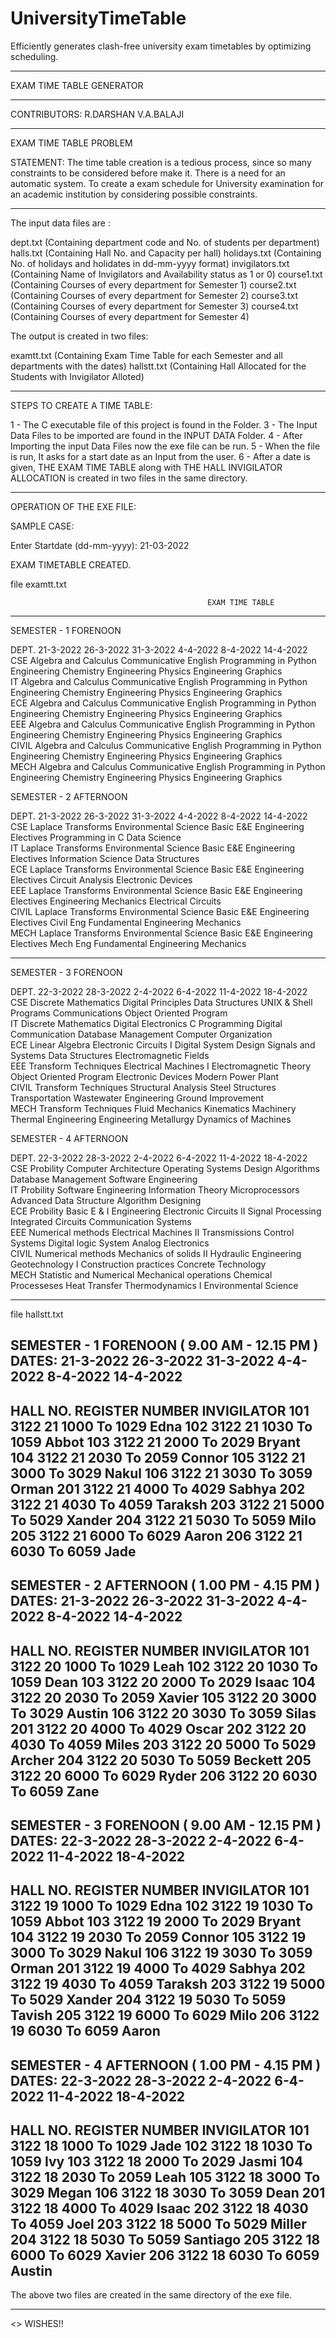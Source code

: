 # UniversityTimeTable
Efficiently generates clash-free university exam timetables by optimizing scheduling.

__________________________

EXAM TIME TABLE GENERATOR
__________________________

CONTRIBUTORS: R.DARSHAN
      	      V.A.BALAJI

___________________________

EXAM TIME TABLE PROBLEM

STATEMENT:
The time table creation is a tedious process, since so many constraints to be considered before make
it. There is a need for an automatic system. To create a exam schedule for University examination for an
academic institution by considering possible constraints.

____________________________________________________________________________________________________________________________________________

The input data files are : 
 
dept.txt         (Containing department code and No. of students per department)
halls.txt	     (Containing Hall No. and Capacity per hall)
holidays.txt     (Containing No. of holidays and holidates in dd-mm-yyyy format)
invigilators.txt (Containing Name of Invigilators and Availability status as 1 or 0)
course1.txt      (Containing Courses of every department for Semester 1)
course2.txt      (Containing Courses of every department for Semester 2)
course3.txt      (Containing Courses of every department for Semester 3)
course4.txt      (Containing Courses of every department for Semester 4)

The output is created in two files:

examtt.txt       (Containing Exam Time Table for each Semester and all departments with the dates)
hallstt.txt      (Containing Hall Allocated for the Students with Invigilator Alloted)

____________________________________________________________________________________________________________________________________________

STEPS TO CREATE A TIME TABLE:

1 - The C executable file of this project is found in the Folder.
3 - The Input Data Files to be imported are found in the INPUT DATA Folder.
4 - After Importing the input Data Files now the exe file can be run.
5 - When the file is run, It asks for a start date as an Input from the user.
6 - After a date is given, THE EXAM TIME TABLE along with THE HALL INVIGILATOR ALLOCATION is created in two files in the same directory. 

____________________________________________________________________________________________________________________________________________

OPERATION OF THE EXE FILE:

SAMPLE CASE:

Enter Startdate (dd-mm-yyyy): 21-03-2022

EXAM TIMETABLE CREATED.


file examtt.txt


												EXAM TIME TABLE

------------------------------------------------------------------------------------------------------------------------------------------------------------------------------
SEMESTER - 1
FORENOON

DEPT.        21-3-2022                  26-3-2022                  31-3-2022                  4-4-2022                  8-4-2022                  14-4-2022           
CSE    Algebra and Calculus       Communicative English      Programming in Python      Engineering Chemistry      Engineering Physics        Engineering Graphics     
IT     Algebra and Calculus       Communicative English      Programming in Python      Engineering Chemistry      Engineering Physics        Engineering Graphics     
ECE    Algebra and Calculus       Communicative English      Programming in Python      Engineering Chemistry      Engineering Physics        Engineering Graphics     
EEE    Algebra and Calculus       Communicative English      Programming in Python      Engineering Chemistry      Engineering Physics        Engineering Graphics     
CIVIL  Algebra and Calculus       Communicative English      Programming in Python      Engineering Chemistry      Engineering Physics        Engineering Graphics     
MECH   Algebra and Calculus       Communicative English      Programming in Python      Engineering Chemistry      Engineering Physics        Engineering Graphics     

SEMESTER - 2
AFTERNOON

DEPT.        21-3-2022                  26-3-2022                  31-3-2022                  4-4-2022                  8-4-2022                  14-4-2022           
CSE    Laplace Transforms          Environmental Science      Basic E&E Engineering      Electives              Programming in C            Data Science             
IT     Laplace Transforms          Environmental Science      Basic E&E Engineering      Electives              Information Science         Data Structures          
ECE    Laplace Transforms          Environmental Science      Basic E&E Engineering      Electives              Circuit Analysis            Electronic Devices       
EEE    Laplace Transforms          Environmental Science      Basic E&E Engineering      Electives              Engineering Mechanics       Electrical Circuits      
CIVIL  Laplace Transforms          Environmental Science      Basic E&E Engineering      Electives              Civil Eng Fundamental       Engineering Mechanics    
MECH   Laplace Transforms          Environmental Science      Basic E&E Engineering      Electives              Mech Eng Fundamental        Engineering Mechanics    

------------------------------------------------------------------------------------------------------------------------------------------------------------------------------
SEMESTER - 3
FORENOON

DEPT.        22-3-2022                  28-3-2022                  2-4-2022                  6-4-2022                  11-4-2022                  18-4-2022           
CSE    Discrete Mathematics       Digital Principles         Data Structures            UNIX & Shell Programs      Communications              Object Oriented Program  
IT     Discrete Mathematics       Digital Electronics        C Programming              Digital Communication      Database Management        Computer Organization    
ECE    Linear Algebra             Electronic Circuits I      Digital System Design      Signals and Systems        Data Structures            Electromagnetic Fields   
EEE    Transform Techniques       Electrical Machines I      Electromagnetic Theory     Object Oriented Program    Electronic Devices          Modern Power Plant       
CIVIL  Transform Techniques       Structural Analysis        Steel Structures           Transportation             Wastewater Engineering     Ground Improvement       
MECH   Transform Techniques       Fluid Mechanics            Kinematics Machinery       Thermal Engineering        Engineering Metallurgy     Dynamics of Machines     

SEMESTER - 4
AFTERNOON

DEPT.        22-3-2022                  28-3-2022                  2-4-2022                  6-4-2022                  11-4-2022                  18-4-2022           
CSE    Probility                   Computer Architecture      Operating Systems           Design Algorithms          Database Management         Software Engineering      
IT     Probility                   Software Engineering       Information Theory          Microprocessors            Advanced Data Structure     Algorithm Designing      
ECE    Probility                   Basic E & I Engineering    Electronic Circuits II      Signal Processing          Integrated Circuits         Communication Systems    
EEE    Numerical methods           Electrical Machines II     Transmissions               Control Systems            Digital logic System        Analog Electronics       
CIVIL  Numerical methods           Mechanics of solids II     Hydraulic Engineering       Geotechnology I            Construction practices      Concrete Technology      
MECH   Statistic and Numerical     Mechanical operations      Chemical Processeses        Heat Transfer              Thermodynamics I            Environmental Science    

------------------------------------------------------------------------------------------------------------------------------------------------------------------------------


file hallstt.txt



SEMESTER - 1
FORENOON ( 9.00 AM - 12.15 PM )
DATES:  21-3-2022  26-3-2022  31-3-2022  4-4-2022  8-4-2022  14-4-2022 
-----------------------------------------------------
HALL NO.      REGISTER NUMBER           INVIGILATOR
  101	     3122 21 1000 To 1029	         Edna
  102	     3122 21 1030 To 1059	         Abbot
  103	     3122 21 2000 To 2029	         Bryant
  104	     3122 21 2030 To 2059	         Connor
  105	     3122 21 3000 To 3029	         Nakul
  106	     3122 21 3030 To 3059	         Orman
  201	     3122 21 4000 To 4029	         Sabhya
  202	     3122 21 4030 To 4059	         Taraksh
  203	     3122 21 5000 To 5029	         Xander
  204	     3122 21 5030 To 5059	         Milo
  205	     3122 21 6000 To 6029	         Aaron
  206	     3122 21 6030 To 6059	         Jade
-----------------------------------------------------

SEMESTER - 2
AFTERNOON ( 1.00 PM - 4.15 PM )
DATES:  21-3-2022  26-3-2022  31-3-2022  4-4-2022  8-4-2022  14-4-2022 
-----------------------------------------------------
HALL NO.      REGISTER NUMBER           INVIGILATOR
  101	     3122 20 1000 To 1029	         Leah
  102	     3122 20 1030 To 1059	         Dean
  103	     3122 20 2000 To 2029	         Isaac
  104	     3122 20 2030 To 2059	         Xavier
  105	     3122 20 3000 To 3029	         Austin
  106	     3122 20 3030 To 3059	         Silas
  201	     3122 20 4000 To 4029	         Oscar
  202	     3122 20 4030 To 4059	         Miles
  203	     3122 20 5000 To 5029	         Archer
  204	     3122 20 5030 To 5059	         Beckett
  205	     3122 20 6000 To 6029	         Ryder
  206	     3122 20 6030 To 6059	         Zane
-----------------------------------------------------

SEMESTER - 3
FORENOON ( 9.00 AM - 12.15 PM )
DATES:  22-3-2022  28-3-2022  2-4-2022  6-4-2022  11-4-2022  18-4-2022 
-----------------------------------------------------
HALL NO.      REGISTER NUMBER           INVIGILATOR
  101	     3122 19 1000 To 1029	         Edna
  102	     3122 19 1030 To 1059	         Abbot
  103	     3122 19 2000 To 2029	         Bryant
  104	     3122 19 2030 To 2059	         Connor
  105	     3122 19 3000 To 3029	         Nakul
  106	     3122 19 3030 To 3059	         Orman
  201	     3122 19 4000 To 4029	         Sabhya
  202	     3122 19 4030 To 4059	         Taraksh
  203	     3122 19 5000 To 5029	         Xander
  204	     3122 19 5030 To 5059	         Tavish
  205	     3122 19 6000 To 6029	         Milo
  206	     3122 19 6030 To 6059	         Aaron
-----------------------------------------------------

SEMESTER - 4
AFTERNOON ( 1.00 PM - 4.15 PM )
DATES:  22-3-2022  28-3-2022  2-4-2022  6-4-2022  11-4-2022  18-4-2022 
-----------------------------------------------------
HALL NO.      REGISTER NUMBER           INVIGILATOR
  101	     3122 18 1000 To 1029	         Jade
  102	     3122 18 1030 To 1059	         Ivy
  103	     3122 18 2000 To 2029	         Jasmi
  104	     3122 18 2030 To 2059	         Leah
  105	     3122 18 3000 To 3029	         Megan
  106	     3122 18 3030 To 3059	         Dean
  201	     3122 18 4000 To 4029	         Isaac
  202	     3122 18 4030 To 4059	         Joel
  203	     3122 18 5000 To 5029	         Miller
  204	     3122 18 5030 To 5059	         Santiago
  205	     3122 18 6000 To 6029	         Xavier
  206	     3122 18 6030 To 6059	         Austin
-----------------------------------------------------


The above two files are created in the same directory of the exe file.

____________________________________________________________________________________________________________________________________________


<<There is nothing impossible to they who will try>>
WISHES!!
